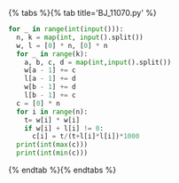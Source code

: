 {% tabs %}{% tab title='BJ_11070.py' %}

```py
for _ in range(int(input())):
  n, k = map(int, input().split())
  w, l = [0] * n, [0] * n
  for _ in range(k):
    a, b, c, d = map(int,input().split())
    w[a - 1] += c
    l[a - 1] += d
    w[b - 1] += d
    l[b - 1] += c
  c = [0] * n
  for i in range(n):
    t= w[i] * w[i]
    if w[i] + l[i] != 0:
      c[i] = t/(t+l[i]*l[i])*1000
  print(int(max(c)))
  print(int(min(c)))
```

{% endtab %}{% endtabs %}

